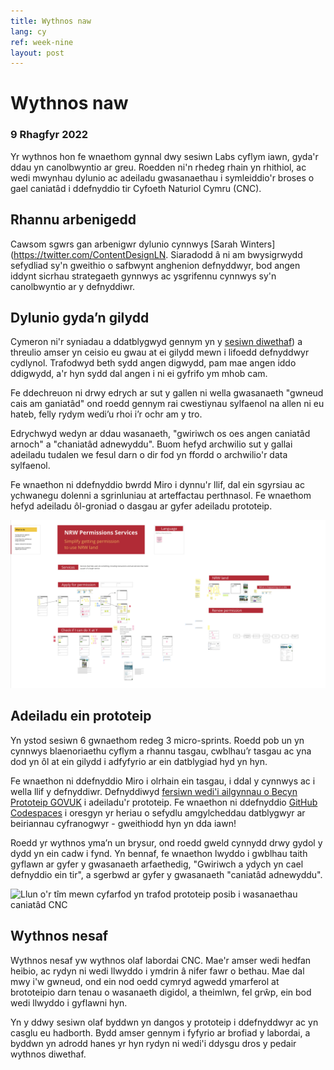 ```yaml
---
title: Wythnos naw
lang: cy
ref: week-nine
layout: post
---
```


# Wythnos naw
### 9 Rhagfyr 2022

Yr wythnos hon fe wnaethom gynnal dwy sesiwn Labs cyflym iawn, gyda'r ddau yn canolbwyntio ar greu. Roedden ni'n rhedeg rhain yn rhithiol, ac wedi mwynhau dylunio ac adeiladu gwasanaethau i symleiddio'r broses o gael caniatâd i ddefnyddio tir Cyfoeth Naturiol Cymru (CNC).

## Rhannu arbenigedd

Cawsom sgwrs gan arbenigwr dylunio cynnwys [Sarah Winters](https://twitter.com/ContentDesignLN. Siaradodd â ni am bwysigrwydd sefydliad sy'n gweithio o safbwynt anghenion defnyddwyr, bod angen iddynt sicrhau strategaeth gynnwys ac ysgrifennu cynnwys sy'n canolbwyntio ar y defnyddiwr.

## Dylunio gyda’n gilydd

Cymeron ni'r syniadau a ddatblygwyd gennym yn y [sesiwn diwethaf](https://learnbymaking.wales/en/updates/2022/12/02/week-eight.html)) a threulio amser yn ceisio eu gwau at ei gilydd mewn i lifoedd defnyddwyr cydlynol. Trafodwyd beth sydd angen digwydd, pam mae angen iddo ddigwydd, a'r hyn sydd dal angen i ni ei gyfrifo ym mhob cam. 

Fe ddechreuon ni drwy edrych ar sut y gallen ni wella gwasanaeth "gwneud cais am ganiatâd" ond roedd gennym rai cwestiynau sylfaenol na allen ni eu hateb, felly rydym wedi’u rhoi i’r ochr am y tro.

Edrychwyd wedyn ar ddau wasanaeth, "gwiriwch os oes angen caniatâd arnoch" a "chaniatâd adnewyddu". Buom hefyd archwilio sut y gallai adeiladu tudalen we fesul darn o dir fod yn ffordd o archwilio'r data sylfaenol.

Fe wnaethon ni ddefnyddio bwrdd Miro i dynnu'r llif, dal ein sgyrsiau ac ychwanegu dolenni a sgrinluniau at arteffactau perthnasol. Fe wnaethom hefyd adeiladu ôl-groniad o dasgau ar gyfer adeiladu prototeip.

![Sgrinlun o'r bwrdd miro a ddefnyddiwyd i dynnu'r llif, dal ein sgyrsiau ac ychwanegu dolenni a sgrinluniau i arteffactau perthnasol](assets/images/service-design-collab.png)

## Adeiladu ein prototeip

Yn ystod sesiwn 6 gwnaethom redeg 3 micro-sprints. Roedd pob un yn cynnwys blaenoriaethu cyflym a rhannu tasgau, cwblhau’r tasgau ac yna dod yn ôl at ein gilydd i adfyfyrio ar ein datblygiad hyd yn hyn.

Fe wnaethon ni ddefnyddio Miro i olrhain ein tasgau, i ddal y cynnwys ac i wella llif y defnyddiwr. Defnyddiwyd [fersiwn wedi'i ailgynnau o Becyn Prototeip GOVUK](https://github.com/learnbymakingwales/lbm-prototeip-cit) i adeiladu'r prototeip. Fe wnaethon ni ddefnyddio [GitHub Codespaces](https://github.com/features/codespaces) i oresgyn yr heriau o sefydlu amgylcheddau datblygwyr ar beiriannau cyfranogwyr - gweithiodd hyn yn dda iawn!

Roedd yr wythnos yma’n un brysur, ond roedd gweld cynnydd drwy gydol y dydd yn ein cadw i fynd. Yn bennaf, fe wnaethon lwyddo i gwblhau taith gyflawn ar gyfer y gwasanaeth arfaethedig, "Gwiriwch a ydych yn cael defnyddio ein tir", a sgerbwd ar gyfer y gwasanaeth "caniatâd adnewyddu".

![Llun o'r tîm mewn cyfarfod yn trafod prototeip posib i wasanaethau caniatâd CNC](assets/images/prototype-making-collab.png)

## Wythnos nesaf

Wythnos nesaf yw wythnos olaf labordai CNC. Mae'r amser wedi hedfan heibio, ac rydyn ni wedi llwyddo i ymdrin â nifer fawr o bethau. Mae dal mwy i'w gwneud, ond ein nod oedd cymryd agwedd ymarferol at brototeipio darn tenau o wasanaeth digidol, a theimlwn, fel grŵp, ein bod wedi llwyddo i gyflawni hyn.

Yn y ddwy sesiwn olaf byddwn yn dangos y prototeip i ddefnyddwyr ac yn casglu eu hadborth. Bydd amser gennym i fyfyrio ar brofiad y labordai, a byddwn yn adrodd hanes yr hyn rydyn ni wedi'i ddysgu dros y pedair wythnos diwethaf.
